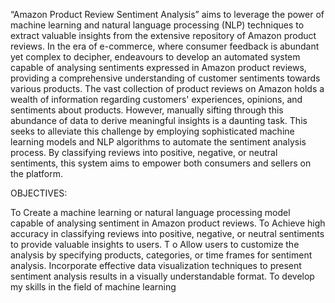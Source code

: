 
“Amazon Product Review Sentiment Analysis” aims to leverage the power of machine learning and natural language processing (NLP) techniques to extract valuable insights from the extensive repository of Amazon product reviews. In the era of e-commerce, where consumer feedback is abundant yet complex to decipher, endeavours to develop an automated system capable of analysing sentiments expressed in Amazon product reviews, providing a comprehensive understanding of customer sentiments towards various products.
The vast collection of product reviews on Amazon holds a wealth of information regarding customers' experiences, opinions, and sentiments about products. However, manually sifting through this abundance of data to derive meaningful insights is a daunting task. This seeks to alleviate this challenge by employing sophisticated machine learning models and NLP algorithms to automate the sentiment analysis process. By classifying reviews into positive, negative, or neutral sentiments, this system aims to empower both consumers and sellers on the platform.



OBJECTIVES:

To Create a machine learning or natural language processing model capable of analysing sentiment in Amazon product reviews. 
To Achieve high accuracy in classifying reviews into positive, negative, or neutral sentiments to provide valuable insights to users. T
o Allow users to customize the analysis by specifying products, categories, or time frames for sentiment analysis. 
Incorporate effective data visualization techniques to present sentiment analysis results in a visually understandable format. To develop my skills in the field of machine learning 
